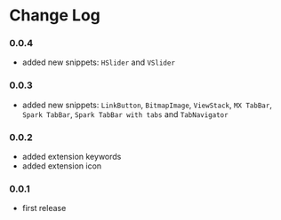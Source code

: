 # Change Log

### 0.0.4

- added new snippets: `HSlider` and `VSlider`

### 0.0.3

- added new snippets: `LinkButton`, `BitmapImage`, `ViewStack`, `MX TabBar`, `Spark TabBar`, `Spark TabBar with tabs` and `TabNavigator`

### 0.0.2

- added extension keywords
- added extension icon

### 0.0.1

- first release
